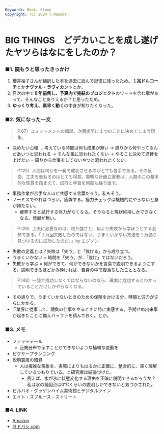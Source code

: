 ```yaml
---
Keywords: Book, Sleep
Copyright: (C) 2024 T.Masuda
---
```


#  BIG THINGS　どデカいことを成し遂げたヤツらはなにをしたのか？ 

### ■1. 読もうと思ったきっかけ

1. 櫻井裕子さんが翻訳した本を過去に読んで記憶に残ったため。**１兆ドルコーチ**とか**ナヴァル・ラヴィカント**とか。
2. 目次の中で**８年前倒し、予算内で完結のプロジェクト**のワードを含む章があって、そんなことありえるか？と思ったため。
3. **ゆっくり考え、素早く動く**の中身が知りたくなった。

### ■2. 気になった一文


> P.67）コミットメントの錯誤、次期尚早に１つのことに決めてしまう現象。
> 
* 決めたい心理 … 考えている時間は何も成果が無い → 周りから何やってるんだあいつと思われる → そんな風に思われたくない → やること決めて進捗を上げたい = 周りから仕事をしてないやつと思われたくない。

> P.125）人間は何かを一発で成功させるのがとても苦手である。その反面、工夫を重ねるのはとても得意。賢明な計画立案者は、人間のこの基本的な性質を踏まえて、試行と学習を何度も繰り返す。

* 事務作業が苦手な人ほど共感する言葉だろう。私もそう。
* ノーミスでやれはつらい。疲弊する。極力チェックは機械的にやらないと身が持たない。
  * 疲弊すると試行する体力がなくなる。そうなると現状維持しかできなくなる。発展が無い。

> P.129）工夫に必要なのは、粘り強さと、何より失敗から学ぼうとする姿勢である。「１万回失敗したのではない、うまくいかない方法を１万通り見つけるのに成功したのだ。」by エジソン

* 失敗の定義とは？失敗は「失う」と「敗ける」から成り立つ。
* うまくいかない = 時間を「失う」が、「敗け」ではないだろう。
* 失敗から学ぶ = 何ができて、何ができないかを言葉で説明できるようにする。説明できるほどかみ砕ければ、自身の中で腹落ちしたこととなる。

> P.148）一発で成功しなくてはならないのなら、確実に成功するとわかっていることだけしかやらなくなる。

* その通りで。うまくいかないときのための保険をかける分、時間と労力がさらにかかる。
* IT業界に従事して、請負の仕事をやるときに特に実感する。予期せぬ出来事が起きたことに備えバッファを積んでおく。とか。


### ■3. メモ
* ファットテール
  * 正規分布で示すことができないような極端な変動を
* ピクサープランニング
* 説明震度の錯覚
  * 人は複雑な現象を、実際によりもはるかに正確に、整合的に、深く理解しているつもりでいる。と研究者は結論づけた。
    * 例えば、水が氷に状態変化する理由を正確に説明できるだろうか？私は水の凝固点は0℃くらいの説明しかできないと気づかされた。
* ビルバオ・グッゲンハイム美術館とデジタルツイン
* エイト・スプルース・ストリート

### ■4. LINK
* [Amazon](https://www.amazon.co.jp/BIG-THINGS-%E3%81%A9%E3%83%87%E3%82%AB%E3%81%84%E3%81%93%E3%81%A8%E3%82%92%E6%88%90%E3%81%97%E9%81%82%E3%81%92%E3%81%9F%E3%83%A4%E3%83%84%E3%82%89%E3%81%AF%E3%81%AA%E3%81%AB%E3%82%92%E3%81%97%E3%81%9F%E3%81%AE%E3%81%8B%EF%BC%9F-%E3%83%99%E3%83%B3%E3%83%88%E3%83%BB%E3%83%95%E3%83%AA%E3%82%A6%E3%83%93%E3%83%A4-ebook/dp/B0D143YRBP?ref_=ast_author_dp&dib=eyJ2IjoiMSJ9.IrsAaToyLm2HkmyMLJo2gh5q8BG_rA7GDkuYs-qMsOfdJDC1SdKpWyjkxFfbHzczI4GLsCPFOtpG--jY-ZQOIQfVfhkQ3xX0KiImwc4zUPph8HhJXvDgr8UvM-gMQKA-xwbHkM0_OOJqUOmBS00H1NvKSSz1diMK0X6wam01fYqf0d5ZYwHFkGDpn4zbiTEfIYkszfmVraSIX-Eo4zsZCcmeXSJrn9rIpuKVCDScOok.7H4xfOwpd_-_dLJyN5t6CoyPFu28KMgnKaR708AFnmk&dib_tag=AUTHOR)
* [ヨドバシ.com](https://www.yodobashi.com/product/100000009003816786/)
